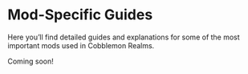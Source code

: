 # Mod-Specific Guides

Here you’ll find detailed guides and explanations for some of the most important mods used in Cobblemon Realms.

Coming soon!

